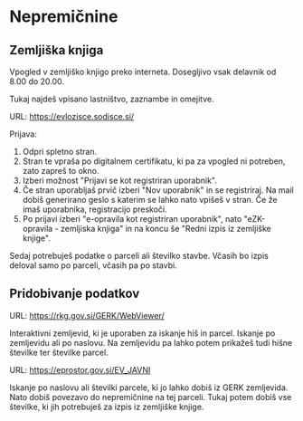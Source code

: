 # Nepremičnine


## Zemljiška knjiga

Vpogled v zemljiško knjigo preko interneta. Dosegljivo vsak delavnik od 8.00 do 20.00.

Tukaj najdeš vpisano lastništvo, zaznambe in omejitve.

URL: https://evlozisce.sodisce.si/

Prijava:
1. Odpri spletno stran.
2. Stran te vpraša po digitalnem certifikatu, ki pa za vpogled ni potreben, zato zapreš to okno.
3. Izberi možnost "Prijavi se kot registriran uporabnik".
4. Če stran uporabljaš prvič izberi "Nov uporabnik" in se registriraj.
Na mail dobiš generirano geslo s katerim se lahko nato vpišeš v stran. Če že imaš uporabnika, registracijo preskoči.
5. Po prijavi izberi "e-opravila kot registriran uporabnik", nato "eZK-opravila - zemljiska knjiga" in na koncu še "Redni izpis iz zemljiške knjige".

Sedaj potrebuješ podatke o parceli ali številko stavbe. Včasih bo izpis deloval samo po parceli, včasih pa po stavbi.

## Pridobivanje podatkov

URL: https://rkg.gov.si/GERK/WebViewer/

Interaktivni zemljevid, ki je uporaben za iskanje hiš in parcel.
Iskanje po zemljevidu ali po naslovu. Na zemljevidu pa lahko potem prikažeš tudi hišne številke ter številke parcel.

URL: https://eprostor.gov.si/EV_JAVNI

Iskanje po naslovu ali številki parcele, ki jo lahko dobiš iz GERK zemljevida. Nato dobiš povezavo do nepremičnine na tej parceli. Tukaj potem dobiš vse številke, ki jih potrebuješ za izpis iz zemljiške knjige.